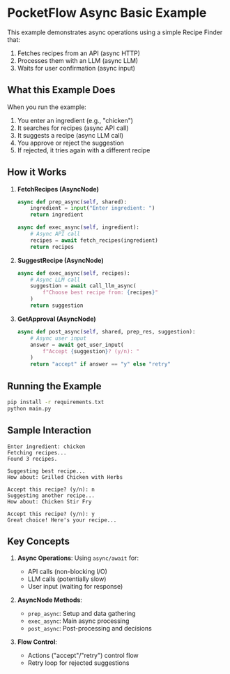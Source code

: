 # PocketFlow Async Basic Example

This example demonstrates async operations using a simple Recipe Finder that:

1. Fetches recipes from an API (async HTTP)
2. Processes them with an LLM (async LLM)
3. Waits for user confirmation (async input)

## What this Example Does

When you run the example:

1. You enter an ingredient (e.g., "chicken")
2. It searches for recipes (async API call)
3. It suggests a recipe (async LLM call)
4. You approve or reject the suggestion
5. If rejected, it tries again with a different recipe

## How it Works

1. **FetchRecipes (AsyncNode)**

   ```python
   async def prep_async(self, shared):
       ingredient = input("Enter ingredient: ")
       return ingredient

   async def exec_async(self, ingredient):
       # Async API call
       recipes = await fetch_recipes(ingredient)
       return recipes
   ```

2. **SuggestRecipe (AsyncNode)**

   ```python
   async def exec_async(self, recipes):
       # Async LLM call
       suggestion = await call_llm_async(
           f"Choose best recipe from: {recipes}"
       )
       return suggestion
   ```

3. **GetApproval (AsyncNode)**
   ```python
   async def post_async(self, shared, prep_res, suggestion):
       # Async user input
       answer = await get_user_input(
           f"Accept {suggestion}? (y/n): "
       )
       return "accept" if answer == "y" else "retry"
   ```

## Running the Example

```bash
pip install -r requirements.txt
python main.py
```

## Sample Interaction

```
Enter ingredient: chicken
Fetching recipes...
Found 3 recipes.

Suggesting best recipe...
How about: Grilled Chicken with Herbs

Accept this recipe? (y/n): n
Suggesting another recipe...
How about: Chicken Stir Fry

Accept this recipe? (y/n): y
Great choice! Here's your recipe...
```

## Key Concepts

1. **Async Operations**: Using `async/await` for:

   - API calls (non-blocking I/O)
   - LLM calls (potentially slow)
   - User input (waiting for response)

2. **AsyncNode Methods**:

   - `prep_async`: Setup and data gathering
   - `exec_async`: Main async processing
   - `post_async`: Post-processing and decisions

3. **Flow Control**:
   - Actions ("accept"/"retry") control flow
   - Retry loop for rejected suggestions
